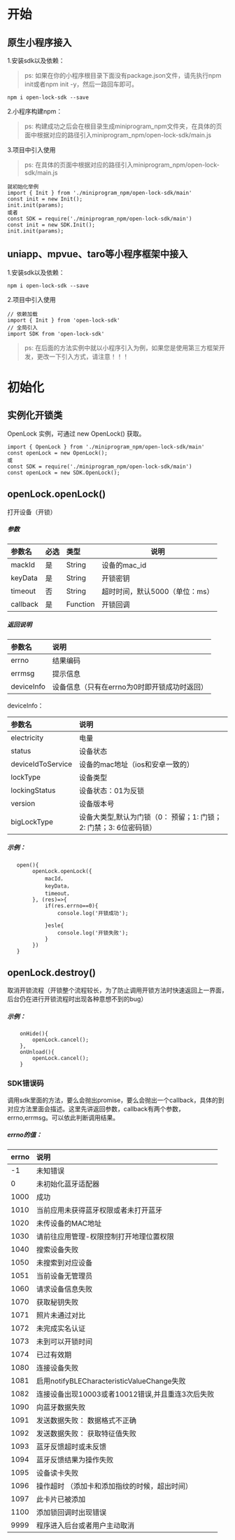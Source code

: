 # 开始

## 原生小程序接入

1.安装sdk以及依赖：
> ps: <medium>如果在你的小程序根目录下面没有package.json文件，请先执行npm init或者npm init -y，然后一路回车即可。</medium>

```
npm i open-lock-sdk --save
```
2.小程序构建npm：
> ps: <medium>构建成功之后会在根目录生成miniprogram_npm文件夹，在具体的页面中根据对应的路径引入miniprogram_npm/open-lock-sdk/main.js </medium>

3.项目中引入使用
> ps: <medium>在具体的页面中根据对应的路径引入miniprogram_npm/open-lock-sdk/main.js </medium>

```
就初始化举例
import { Init } from './miniprogram_npm/open-lock-sdk/main'
const init = new Init();
init.init(params);
或者
const SDK = require('./miniprogram_npm/open-lock-sdk/main')
const init = new SDK.Init();
init.init(params);
```


## uniapp、mpvue、taro等小程序框架中接入
1.安装sdk以及依赖：

```
npm i open-lock-sdk --save
```

2.项目中引入使用
```
// 依赖加载
import { Init } from 'open-lock-sdk'
// 全局引入
import SDK from 'open-lock-sdk'
```

> ps: <medium>在后面的方法实例中就以小程序引入为例，如果您是使用第三方框架开发，更改一下引入方式，请注意！！！</medium>








# 初始化


## 实例化开锁类
OpenLock 实例，可通过 new OpenLock() 获取。
```
import { OpenLock } from './miniprogram_npm/open-lock-sdk/main'
const openLock = new OpenLock();
或
const SDK = require('./miniprogram_npm/open-lock-sdk/main')
const openLock = new SDK.OpenLock();
```

## openLock.openLock()
打开设备（开锁）
##### 参数

|参数名|必选|类型|说明|
|:---- |:---|:----- |-----   |
|mackId |是  |String | 设备的mac_id  |
|keyData |是  |String | 开锁密钥  |
|timeout |否  |String | 超时时间，默认5000（单位：ms）  |
|callback |是  |Function | 开锁回调  |

##### 返回说明

|参数名|说明|
|:---- |:--- |
|errno |结果编码 |
|errmsg | 提示信息 |
|deviceInfo | 设备信息（只有在errno为0时即开锁成功时返回） |

deviceInfo：

|参数名|说明|
|:---- |:--- |
|electricity |电量 |
|status | 设备状态 |
|deviceIdToService | 设备的mac地址（ios和安卓一致的） |
|lockType | 设备类型 |
|lockingStatus | 设备状态：01为反锁 |
|version | 设备版本号 |
|bigLockType | 设备大类型,默认为门锁（0： 预留；1: 门锁；2: 门禁；3: 6位密码锁） |

##### 示例：
```
   open(){
        openLock.openLock({
            macId，
            keyData，
            timeout，
        }, (res)=>{
            if(res.errno==0){
                console.log('开锁成功');
                
            }esle{
                console.log('开锁失败');
            }
        })
   }
```

## openLock.destroy()
取消开锁流程（开锁整个流程较长，为了防止调用开锁方法时快速返回上一界面，后台仍在进行开锁流程时出现各种意想不到的bug）
##### 示例：
```
    onHide(){
        openLock.cancel();
    },
    onUnload(){
        openLock.cancel();
    }
```





### SDK错误码
调用sdk里面的方法，要么会抛出promise，要么会抛出一个callback，具体的到对应方法里面会描述。这里先讲返回参数，callback有两个参数，errno,errmsg。可以依此判断调用结果。

##### errno的值：

|errno|说明|
|:----  |:-----|
|-1 |未知错误   |
|0 |未初始化蓝牙适配器   |
|1000 |成功   |
|1010 |当前应用未获得蓝牙权限或者未打开蓝牙   |
|1020 |未传设备的MAC地址   |
|1030 |请前往应用管理-权限控制打开地理位置权限   |
|1040 |搜索设备失败   |
|1050 | 未搜索到对应设备  |
|1051 |当前设备无管理员   |
|1060 |请求设备信息失败   |
|1070 |获取秘钥失败   |
|1071 |照片未通过对比   |
|1072 |未完成实名认证   |
|1073 |未到可以开锁时间   |
|1074 |已过有效期   |
|1080 |连接设备失败   |
|1081 |启用notifyBLECharacteristicValueChange失败   |
|1082 |连接设备出现10003或者10012错误,并且重连3次后失败   |
|1090 |向蓝牙数据失败   |
|1091 |发送数据失败： 数据格式不正确   |
|1092 |发送数据失败： 获取特征值失败   |
|1093 |蓝牙反馈超时或未反馈   |
|1094 |蓝牙反馈结果为操作失败   |
|1095 |设备读卡失败   |
|1096 |操作超时 （添加卡和添加指纹的时候，超出时间）  |
|1097 |此卡片已被添加   |
|1100 |添加锁回调时出现错误   |
|9999 |程序进入后台或者用户主动取消   |






